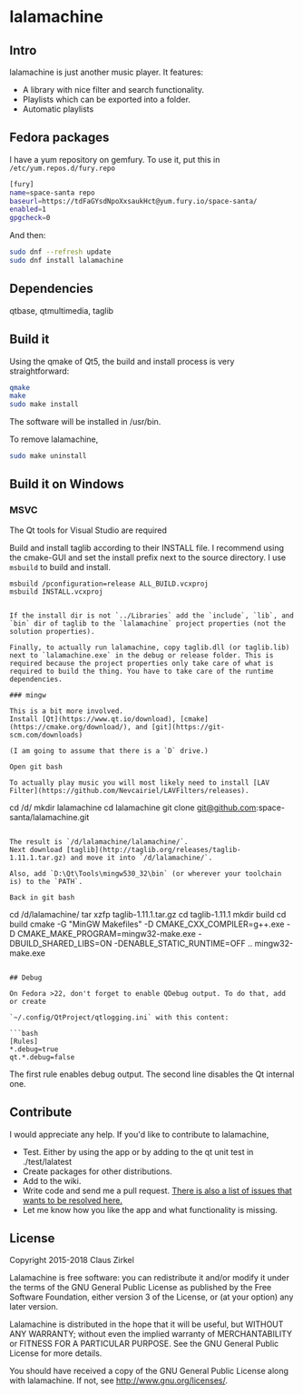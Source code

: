 # lalamachine

## Intro

lalamachine is just another music player. It features:

* A library with nice filter and search functionality.
* Playlists which can be exported into a folder.
* Automatic playlists

## Fedora packages

I have a yum repository on gemfury. To use it, put this in `/etc/yum.repos.d/fury.repo`

```bash
[fury]
name=space-santa repo
baseurl=https://tdFaGYsdNpoXxsaukHct@yum.fury.io/space-santa/
enabled=1
gpgcheck=0
```

And then:

```bash
sudo dnf --refresh update
sudo dnf install lalamachine
```

## Dependencies

qtbase, qtmultimedia, taglib

## Build it

Using the qmake of Qt5, the build and install process is very straightforward:

```bash
qmake
make
sudo make install
```

The software will be installed in /usr/bin.

To remove lalamachine,

```bash
sudo make uninstall
```

## Build it on Windows 

### MSVC

The Qt tools for Visual Studio are required

Build and install taglib according to their INSTALL file.
I recommend using the cmake-GUI and set the install prefix next to the source directory. I use `msbuild` to build and install.

```
msbuild /pconfiguration=release ALL_BUILD.vcxproj
msbuild INSTALL.vcxproj


If the install dir is not `../Libraries` add the `include`, `lib`, and `bin` dir of taglib to the `lalamachine` project properties (not the solution properties).

Finally, to actually run lalamachine, copy taglib.dll (or taglib.lib) next to `lalamachine.exe` in the debug or release folder. This is required because the project properties only take care of what is required to build the thing. You have to take care of the runtime dependencies.

### mingw

This is a bit more involved.
Install [Qt](https://www.qt.io/download), [cmake](https://cmake.org/download/), and [git](https://git-scm.com/downloads)

(I am going to assume that there is a `D` drive.)

Open git bash

To actually play music you will most likely need to install [LAV Filter](https://github.com/Nevcairiel/LAVFilters/releases).

```
cd /d/
mkdir lalamachine
cd lalamachine
git clone git@github.com:space-santa/lalamachine.git
```

The result is `/d/lalamachine/lalamachine/`.
Next download [taglib](http://taglib.org/releases/taglib-1.11.1.tar.gz) and move it into `/d/lalamachine/`.

Also, add `D:\Qt\Tools\mingw530_32\bin` (or wherever your toolchain is) to the `PATH`.

Back in git bash

```
cd /d/lalamachine/
tar xzfp taglib-1.11.1.tar.gz
cd taglib-1.11.1
mkdir build
cd build
cmake -G "MinGW Makefiles" -D CMAKE_CXX_COMPILER=g++.exe -D CMAKE_MAKE_PROGRAM=mingw32-make.exe -DBUILD_SHARED_LIBS=ON -DENABLE_STATIC_RUNTIME=OFF ..
mingw32-make.exe
```

## Debug

On Fedora >22, don't forget to enable QDebug output. To do that, add or create

`~/.config/QtProject/qtlogging.ini` with this content:

```bash
[Rules]
*.debug=true
qt.*.debug=false
```

The first rule enables debug output. The second line disables the Qt internal one.

## Contribute

I would appreciate any help. If you'd like to contribute to lalamachine,

* Test. Either by using the app or by adding to the qt unit test in ./test/lalatest
* Create packages for other distributions.
* Add to the wiki.
* Write code and send me a pull request. [There is also a list of issues that wants to be resolved here.](https://github.com/space-santa/lalamachine/projects/1)
* Let me know how you like the app and what functionality is missing.

## License

Copyright 2015-2018 Claus Zirkel

Lalamachine is free software: you can redistribute it and/or modify
it under the terms of the GNU General Public License as published by
the Free Software Foundation, either version 3 of the License, or
(at your option) any later version.

Lalamachine is distributed in the hope that it will be useful,
but WITHOUT ANY WARRANTY; without even the implied warranty of
MERCHANTABILITY or FITNESS FOR A PARTICULAR PURPOSE.  See the
GNU General Public License for more details.

You should have received a copy of the GNU General Public License
along with lalamachine.  If not, see <http://www.gnu.org/licenses/>.
